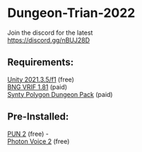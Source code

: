 # Dungeon-Trian-2022

Join the discord for the latest  <br />
https://discord.gg/nBUJ28D

## Requirements:

[Unity 2021.3.5/f1](https://unity3d.com/unity/whats-new/2021.3.5) (free)   <br />
[BNG VRIF 1.81](https://assetstore.unity.com/packages/templates/systems/vr-interaction-framework-161066) (paid)   <br />
[Synty Polygon Dungeon Pack](https://syntystore.com/products/polygon-dungeon-pack) (paid)  <br />

## Pre-Installed:

[PUN 2](https://assetstore.unity.com/packages/tools/network/pun-2-free-119922) (free) -  <br />
[Photon Voice 2](https://assetstore.unity.com/packages/tools/audio/photon-voice-2-130518) (free) 


